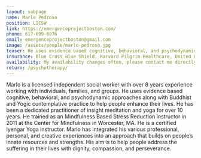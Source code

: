 ```yaml
---
layout: subpage
name: Marlo Pedroso
position: LICSW
link: https://emergenceprojectboston.com/
phone: 617-699-6076
email: emergenceprojectboston@gmail.com
image: /assets/people/marlo-pedroso.jpg
teaser: He uses evidence based cognitive, behavioral, and psychodynamic approaches along with Buddhist and Yogic contemplative practice to help people enhance their lives.
insurance: Blue Cross Blue Shield, Harvard Pilgrim Healthcare, United Healthcare, Tufts commercial, self-pay, sliding scale
availability: My availability changes often, please contact me directly if you are interested.
return: /psychotherapy/
---
```


Marlo is a licensed independent social worker with over 8 years experience working with individuals, families, and groups. He uses evidence based cognitive, behavioral, and psychodynamic approaches along with Buddhist and Yogic contemplative practice to help people enhance their lives. He has been a dedicated practitioner of insight meditation and yoga for over 10 years. He trained as an Mindfulness Based Stress Reduction instructor in 2011 at the Center for Mindfulness in Worcester, MA. He is a certified Iyengar Yoga instructor.  Marlo has integrated his various professional, personal, and creative experiences into an approach that builds on people’s innate resources and strengths. His aim is to help people address the suffering in their lives with dignity, compassion, and perseverance.